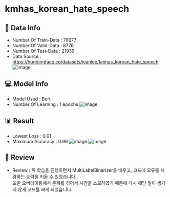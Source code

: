 # kmhas_korean_hate_speech

## 💾 Data Info
- Number Of Train-Data : 78977
- Number Of Valid-Data : 8776
- Number Of Test-Data : 21939
- Data Source : https://huggingface.co/datasets/jeanlee/kmhas_korean_hate_speech
![image](https://github.com/byeolki/kmhas_korean_hate_speech/assets/97008863/907d4cf2-d673-4aca-8aed-6ce111a61c75)


## 💻 Model Info
- Model Used : Bert
- Number Of Learning : 1 epochs
![image](https://github.com/byeolki/kmhas_korean_hate_speech/assets/97008863/f1664e25-11b3-48e4-bc4d-5045970ff21d)


## 📊 Result
- Lowest Loss : 0.01
- Maximum Accuracy : 0.99
![image](https://github.com/byeolki/kmhas_korean_hate_speech/assets/97008863/1eaf4198-caf0-4ec2-914d-c6d488d59ec4)
![image](https://github.com/byeolki/kmhas_korean_hate_speech/assets/97008863/c8ada1e0-fe69-42b4-a42e-b2246840c520)



## 📝 Review
- Review : 위 학습을 진행하면서 MultiLabelBinarizer을 배우고, 코드에 오류를 해결하는 능력을 키울 수 있었습니다. <br>또한 오버라이팅에서 문제를 겪어서 시간을 소모하였기 때문에 다시 해당 일이 생기지 않게 코드를 짜게 되었습니다.
